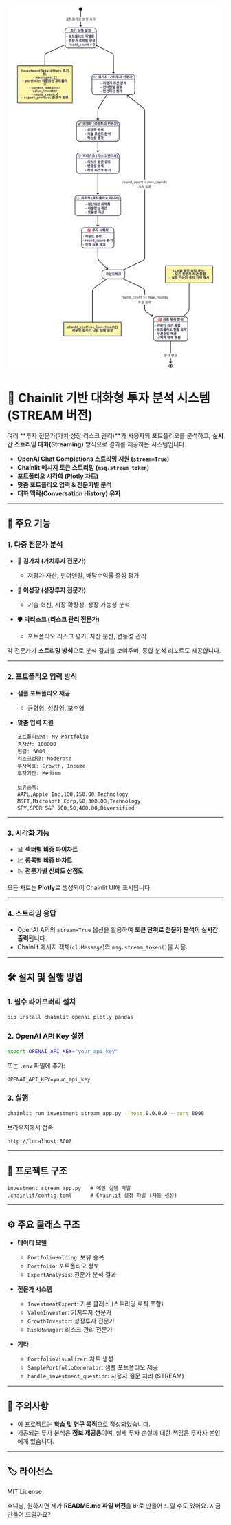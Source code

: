 ![n8n context7 이미지](https://github.com/HunHee-Joung/Study/blob/main/img/AI_포트폴리오_토론_분석_2.png)

# 📘 Chainlit 기반 대화형 투자 분석 시스템 (STREAM 버전)

여러 \*\*투자 전문가(가치·성장·리스크 관리)\*\*가 사용자의 포트폴리오를 분석하고,
**실시간 스트리밍 대화(Streaming)** 방식으로 결과를 제공하는 시스템입니다.

* **OpenAI Chat Completions 스트리밍 지원 (`stream=True`)**
* **Chainlit 메시지 토큰 스트리밍 (`msg.stream_token`)**
* **포트폴리오 시각화 (Plotly 차트)**
* **맞춤 포트폴리오 입력 & 전문가별 분석**
* **대화 맥락(Conversation History) 유지**

---

## 🚀 주요 기능

### 1. 다중 전문가 분석

* 💎 **김가치 (가치투자 전문가)**

  * 저평가 자산, 펀더멘털, 배당수익률 중심 평가
* 🚀 **이성장 (성장투자 전문가)**

  * 기술 혁신, 시장 확장성, 성장 가능성 분석
* 🛡️ **박리스크 (리스크 관리 전문가)**

  * 포트폴리오 리스크 평가, 자산 분산, 변동성 관리

각 전문가가 **스트리밍 방식**으로 분석 결과를 보여주며, 종합 분석 리포트도 제공합니다.

---

### 2. 포트폴리오 입력 방식

* **샘플 포트폴리오 제공**

  * 균형형, 성장형, 보수형
* **맞춤 입력 지원**

  ```text
  포트폴리오명: My Portfolio
  총자산: 100000
  현금: 5000
  리스크성향: Moderate
  투자목표: Growth, Income
  투자기간: Medium

  보유종목:
  AAPL,Apple Inc,100,150.00,Technology
  MSFT,Microsoft Corp,50,300.00,Technology
  SPY,SPDR S&P 500,50,400.00,Diversified
  ```

---

### 3. 시각화 기능

* 📊 **섹터별 비중 파이차트**
* 📈 **종목별 비중 바차트**
* 📉 **전문가별 신뢰도 산점도**

모든 차트는 **Plotly**로 생성되어 Chainlit UI에 표시됩니다.

---

### 4. 스트리밍 응답

* OpenAI API의 `stream=True` 옵션을 활용하여
  **토큰 단위로 전문가 분석이 실시간 출력**됩니다.
* Chainlit 메시지 객체(`cl.Message`)와 `msg.stream_token()`을 사용.

---

## 🛠️ 설치 및 실행 방법

### 1. 필수 라이브러리 설치

```bash
pip install chainlit openai plotly pandas
```

### 2. OpenAI API Key 설정

```bash
export OPENAI_API_KEY="your_api_key"
```

또는 `.env` 파일에 추가:

```env
OPENAI_API_KEY=your_api_key
```

### 3. 실행

```bash
chainlit run investment_stream_app.py --host 0.0.0.0 --port 8008
```

브라우저에서 접속:

```
http://localhost:8008
```

---

## 📂 프로젝트 구조

```text
investment_stream_app.py   # 메인 실행 파일
.chainlit/config.toml      # Chainlit 설정 파일 (자동 생성)
```

---

## ⚙️ 주요 클래스 구조

* **데이터 모델**

  * `PortfolioHolding`: 보유 종목
  * `Portfolio`: 포트폴리오 정보
  * `ExpertAnalysis`: 전문가 분석 결과

* **전문가 시스템**

  * `InvestmentExpert`: 기본 클래스 (스트리밍 로직 포함)
  * `ValueInvestor`: 가치투자 전문가
  * `GrowthInvestor`: 성장투자 전문가
  * `RiskManager`: 리스크 관리 전문가

* **기타**

  * `PortfolioVisualizer`: 차트 생성
  * `SamplePortfolioGenerator`: 샘플 포트폴리오 제공
  * `handle_investment_question`: 사용자 질문 처리 (STREAM)

---

## 📌 주의사항

* 이 프로젝트는 **학습 및 연구 목적**으로 작성되었습니다.
* 제공되는 투자 분석은 **정보 제공용**이며, 실제 투자 손실에 대한 책임은 투자자 본인에게 있습니다.

---

## 🏷️ 라이선스

MIT License



후니님, 원하시면 제가 **README.md 파일 버전**을 바로 만들어 드릴 수도 있어요. 지금 만들어 드릴까요?
